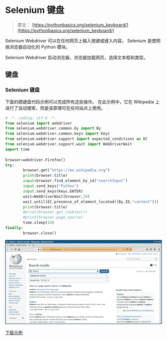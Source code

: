 # Selenium 键盘

> 原文： [https://pythonbasics.org/selenium_keyboard/](https://pythonbasics.org/selenium_keyboard/)

Selenium Webdriver 可以在任何网页上输入按键或键入内容。 Selenium 是使网络浏览器自动化的 Python 模块。

Selenium Webdriver 启动浏览器，浏览器加载网页，选择文本框和类型。


## 键盘

### Selenium 键盘

下面的硒键盘代码示例可以完成所有这些操作。 在此示例中，它在 Wikipedia 上进行了自动搜索，但是该原理可在任何站点上使用。

```py
# -*- coding: utf-8 -*-
from selenium import webdriver
from selenium.webdriver.common.by import By
from selenium.webdriver.common.keys import Keys
from selenium.webdriver.support import expected_conditions as EC
from selenium.webdriver.support.wait import WebDriverWait
import time

browser=webdriver.Firefox()
try:
        browser.get("https://en.wikipedia.org")
        print(browser.title)
        input=browser.find_element_by_id("searchInput")
        input.send_keys("Python")
        input.send_keys(Keys.ENTER)
        wait=WebDriverWait(browser,10)
        wait.until(EC.presence_of_element_located((By.ID,"content")))
        print(browser.title)
        #print(browser.get_cookies())
        #print(browser.page_source)
        time.sleep(10)
finally:
        browser.close()

```

![selenium keyboard](img/4869e893634e8cbc70809a8a73699b79.jpg)

[下载示例](https://gum.co/GjuJxo)